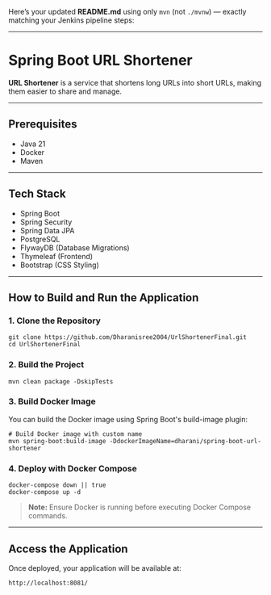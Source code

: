 Here’s your updated **README.md** using only `mvn` (not `./mvnw`) — exactly matching your Jenkins pipeline steps:

---

# Spring Boot URL Shortener

**URL Shortener** is a service that shortens long URLs into short URLs, making them easier to share and manage.

---

## Prerequisites

- Java 21
- Docker
- Maven

---

## Tech Stack

- Spring Boot
- Spring Security
- Spring Data JPA
- PostgreSQL
- FlywayDB (Database Migrations)
- Thymeleaf (Frontend)
- Bootstrap (CSS Styling)

---

## How to Build and Run the Application

### 1. Clone the Repository
```shell
git clone https://github.com/Dharanisree2004/UrlShortenerFinal.git
cd UrlShortenerFinal
```

### 2. Build the Project
```shell
mvn clean package -DskipTests
```

### 3. Build Docker Image
You can build the Docker image using Spring Boot's build-image plugin:

```shell
# Build Docker image with custom name
mvn spring-boot:build-image -DdockerImageName=dharani/spring-boot-url-shortener
```

### 4. Deploy with Docker Compose
```shell
docker-compose down || true
docker-compose up -d
```

> **Note:** Ensure Docker is running before executing Docker Compose commands.

---

## Access the Application

Once deployed, your application will be available at:

```
http://localhost:8081/
```
